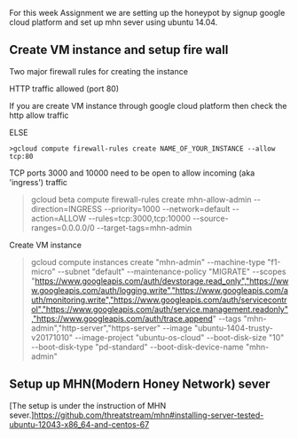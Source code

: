 For this week Assignment we are setting up the honeypot by signup google cloud platform and set up mhn sever using ubuntu 14.04.


## Create VM instance and setup fire wall

Two major firewall rules for creating the instance

HTTP traffic allowed (port 80)

  If you are create VM instance through google cloud platform then check the http allow traffic
  
  ELSE
  
    >gcloud compute firewall-rules create NAME_OF_YOUR_INSTANCE --allow tcp:80


TCP ports 3000 and 10000 need to be open to allow incoming (aka 'ingress') traffic

  >gcloud beta compute firewall-rules create mhn-allow-admin --direction=INGRESS --priority=1000 --network=default --action=ALLOW --rules=tcp:3000,tcp:10000 --source-ranges=0.0.0.0/0 --target-tags=mhn-admin

Create VM instance 

>gcloud compute instances create "mhn-admin" --machine-type "f1-micro" --subnet "default" --maintenance-policy "MIGRATE"  --scopes "https://www.googleapis.com/auth/devstorage.read_only","https://www.googleapis.com/auth/logging.write","https://www.googleapis.com/auth/monitoring.write","https://www.googleapis.com/auth/servicecontrol","https://www.googleapis.com/auth/service.management.readonly","https://www.googleapis.com/auth/trace.append" --tags "mhn-admin","http-server","https-server" --image "ubuntu-1404-trusty-v20171010" --image-project "ubuntu-os-cloud" --boot-disk-size "10" --boot-disk-type "pd-standard" --boot-disk-device-name "mhn-admin"

## Setup up MHN(Modern Honey Network) sever
[The setup is under the instruction of MHN sever.]https://github.com/threatstream/mhn#installing-server-tested-ubuntu-12043-x86_64-and-centos-67

